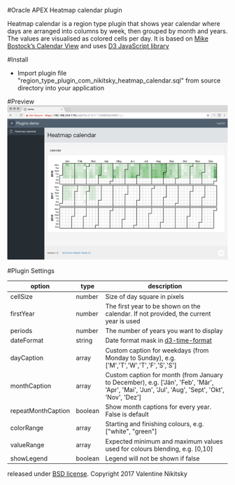 #Oracle APEX Heatmap calendar plugin

Heatmap calendar is a region type plugin that shows year calendar where days are arranged into columns by week, then grouped by month and years. The values are visualised as colored cells per day. 
It is based on [Mike Bostock’s Calendar View](https://bl.ocks.org/mbostock/4063318) and uses [D3 JavaScript library](https://github.com/d3/d3)

#Install

* Import plugin file "region_type_plugin_com_nikitsky_heatmap_calendar.sql" from source directory into your application

#Preview
![Heatmap calendar preview](https://github.com/nikitsky/heatmap_calendar_apex_plugin/blob/master/preview.png?raw=true "Plugin screenshot")

#Plugin Settings

| option             | type    |  description                    |
| ------------------ | ------- | ------------------------------- | 
| cellSize           | number  | Size of day square in pixels  |
| firstYear          | number  | The first year to be shown on the calendar. If not provided, the current year is used |
| periods            | number  | The number of years you want to display |
| dateFormat         | string  | Date format mask in [d3-time-format](https://github.com/d3/d3-time-format#locale_format)  |
| dayCaption         | array   | Custom caption for weekdays (from Monday to Sunday), e.g. ['M','T','W','T','F','S','S'] |
| monthCaption       | array   | Custom caption for month (from January to December), e.g. ['Jän', 'Feb', 'Mär', 'Apr', 'Mai', 'Jun', 'Jul', 'Aug', 'Sept', 'Okt', 'Nov', 'Dez'] |
| repeatMonthCaption | boolean | Show month captions for every year. False is default |
| colorRange         | array   | Starting and finishing colours, e.g. ["white", "green"] |
| valueRange         | array   | Expected minimum and maximum values used for colours blending, e.g. [0,10] |
| showLegend         | boolean | Legend will not be shown if false |


released under [BSD license](http://opensource.org/licenses/BSD-3-Clause). Copyright 2017 Valentine Nikitsky